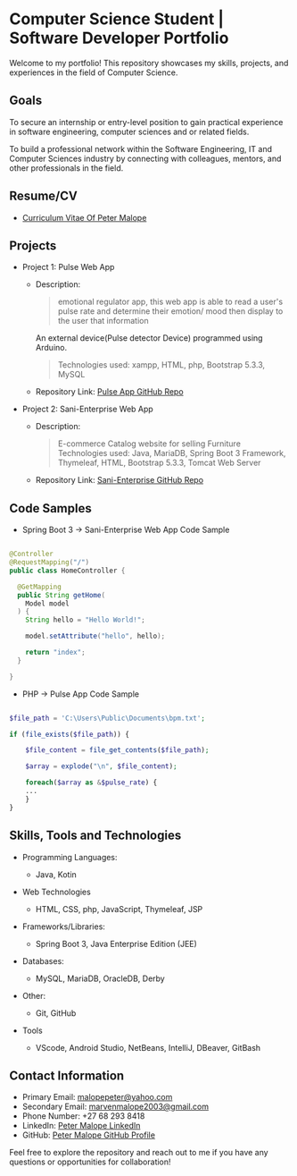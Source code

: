 # Computer Science Student | Software Developer Portfolio

Welcome to my portfolio! This repository showcases my skills, projects, and experiences in the field of Computer Science.

## Goals
To secure an internship or entry-level position to gain practical experience in software engineering, computer sciences and or related fields. 

To build a professional network within the Software Engineering, IT and Computer Sciences industry by connecting with colleagues, mentors, and other professionals in the field. 

## Resume/CV <a name="resume"></a>

- [Curriculum Vitae Of Peter Malope](<CV/CURRICULUM VITAE OF PETER MALOPE.pdf>)

## Projects <a name="projects"></a>

- Project 1: Pulse Web App
  - Description: 
    > emotional regulator app, this web app is able to read a user's pulse rate and determine their emotion/ mood then display to the user that information
    
    An external device(Pulse detector Device) programmed using Arduino.

    > Technologies used: xampp, HTML, php, Bootstrap 5.3.3, MySQL
  - Repository Link: [Pulse App GitHub Repo](igris-marvin_pulse_app_repo.html)

- Project 2: Sani-Enterprise Web App
  - Description: 
    > E-commerce Catalog website for selling Furniture
    > Technologies used: Java, MariaDB, Spring Boot 3 Framework, Thymeleaf, HTML, Bootstrap 5.3.3, Tomcat Web Server
  - Repository Link: [Sani-Enterprise GitHub Repo](https://github.com/igris-marvin/INTERNET-PROJECT-2024)

## Code Samples <a name="code-samples"></a>

- Spring Boot 3 -> Sani-Enterprise Web App Code Sample

```java

@Controller
@RequestMapping("/")
public class HomeController {

  @GetMapping
  public String getHome(
    Model model
  ) {
    String hello = "Hello World!";

    model.setAttribute("hello", hello);

    return "index";
  }

}

```

 - PHP -> Pulse App Code Sample

```php

$file_path = 'C:\Users\Public\Documents\bpm.txt';

if (file_exists($file_path)) {

    $file_content = file_get_contents($file_path);

    $array = explode("\n", $file_content);

    foreach($array as &$pulse_rate) {
    ...
    }
}

```

## Skills, Tools and Technologies <a name="skills-and-technologies"></a>

- Programming Languages: 
  - Java, Kotin
- Web Technologies 
  - HTML, CSS, php, JavaScript, Thymeleaf, JSP
- Frameworks/Libraries: 
  - Spring Boot 3, Java Enterprise Edition (JEE)
- Databases: 
  - MySQL, MariaDB, OracleDB, Derby
- Other: 
  - Git, GitHub

- Tools
  - VScode, Android Studio, NetBeans, IntelliJ, DBeaver, GitBash

## Contact Information <a name="contact-information"></a>

- Primary Email: malopepeter@yahoo.com
- Secondary Email: marvenmalope2003@gmail.com
- Phone Number: +27 68 293 8418
- LinkedIn: [Peter Malope LinkedIn](linkedin.com/in/peter-malope-a578242bb/)
- GitHub: [Peter Malope GitHub Profile](https://github.com/igris-marvin)

Feel free to explore the repository and reach out to me if you have any questions or opportunities for collaboration!